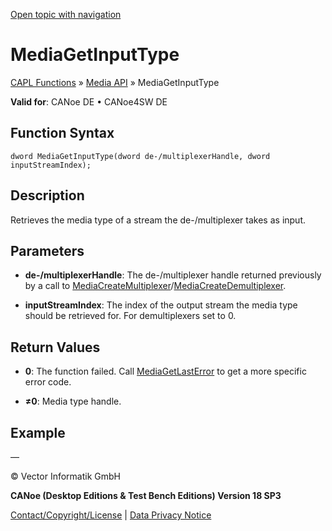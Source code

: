 [Open topic with navigation](../../../../../CANoeDEFamily.htm#Topics/CAPLFunctions/Media/Functions/CAPLfunctionMediaGetInputType.md)

# MediaGetInputType

[CAPL Functions](../../CAPLfunctions.md) » [Media API](../CAPLfunctionsMediaOverview.md) » MediaGetInputType

**Valid for**: CANoe DE • CANoe4SW DE

## Function Syntax

```
dword MediaGetInputType(dword de-/multiplexerHandle, dword inputStreamIndex);
```

## Description

Retrieves the media type of a stream the de-/multiplexer takes as input.

## Parameters

- **de-/multiplexerHandle**: The de-/multiplexer handle returned previously by a call to [MediaCreateMultiplexer](CAPLfunctionMediaCreateMultiplexer.md)/[MediaCreateDemultiplexer](CAPLfunctionMediaCreateDemultiplexer.md).

- **inputStreamIndex**: The index of the output stream the media type should be retrieved for. For demultiplexers set to 0.

## Return Values

- **0**: The function failed. Call [MediaGetLastError](CAPLfunctionMediaGetLastError.md) to get a more specific error code.

- **≠0**: Media type handle.

## Example

—

© Vector Informatik GmbH

**CANoe (Desktop Editions & Test Bench Editions) Version 18 SP3**

[Contact/Copyright/License](../../../Shared/ContactCopyrightLicense.md) | [Data Privacy Notice](https://www.vector.com/int/en/company/get-info/privacy-policy/)
